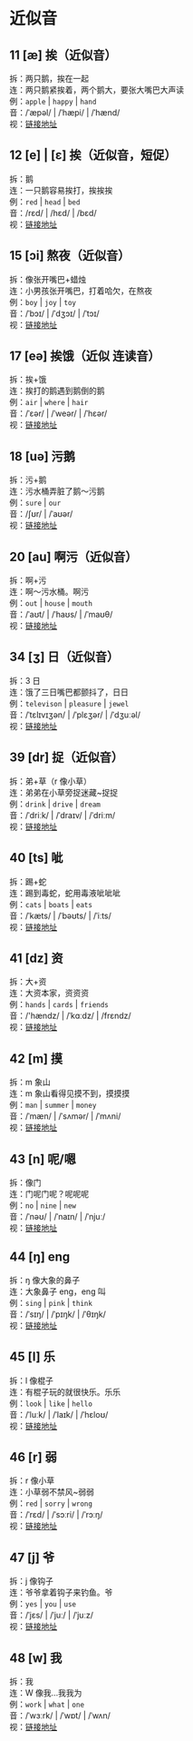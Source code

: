 # 近似音

## 11 [æ] 挨（近似音）

拆：两只鹅，挨在一起  
连：两只鹅紧挨着，两个鹅大，要张大嘴巴大声读  
例：`apple` | `happy` | `hand`  
音：/ˈæpəl/ | /ˈhæpi/ | /ˈhænd/  
视：[链接地址](https://appfrxl8ojj7783.xet.citv.cn/p/course/video/v_663c29dce4b0d84dfe4a1ff0?product_id=p_663c25abe4b0694ca03171dd)

## 12 [e] | [ɛ] 挨（近似音，短促）

拆：鹅  
连：一只鹅容易挨打，挨挨挨  
例：`red` | `head` | `bed`  
音：/rɛd/ | /hɛd/ | /bɛd/  
视：[链接地址](https://appfrxl8ojj7783.xet.citv.cn/p/course/video/v_663c29d8e4b0d84dfe4a1feb?product_id=p_663c25abe4b0694ca03171dd)

## 15 [ɔi] 熬夜（近似音）

拆：像张开嘴巴+蜡烛  
连：小男孩张开嘴巴，打着哈欠，在熬夜  
例：`boy` | `joy` | `toy`  
音：/ˈbɔɪ/ | /ˈdʒɔɪ/ | /ˈtɔɪ/  
视：[链接地址](https://appfrxl8ojj7783.xet.citv.cn/p/course/video/v_663c29f0e4b023c0667f627f?product_id=p_663c25abe4b0694ca03171dd)

## 17 [eə] 挨饿（近似 连读音）

拆：挨+饿  
连：挨打的鹅遇到鹅倒的鹅  
例：`air` | `where` | `hair`  
音：/ˈɛər/ | /ˈweər/ | /ˈhɛər/  
视：[链接地址](https://appfrxl8ojj7783.xet.citv.cn/p/course/video/v_663c29b8e4b0694ca03174bc?product_id=p_663c25abe4b0694ca03171dd)

## 18 [uə] 污鹅

拆：污+鹅  
连：污水桶弄脏了鹅～污鹅  
例：`sure` | `our`  
音：/ʃʊr/ | /ˈaʊər/  
视：[链接地址](https://appfrxl8ojj7783.xet.citv.cn/p/course/video/v_663c29ece4b0d84dfe4a200b?product_id=p_663c25abe4b0694ca03171dd)

## 20 [au] 啊污（近似音）

拆：啊+污  
连：啊～污水桶。啊污  
例：`out` | `house` | `mouth`  
音：/ˈaʊt/ | /ˈhaʊs/ | /ˈmaʊθ/  
视：[链接地址](https://appfrxl8ojj7783.xet.citv.cn/p/course/video/v_663c29d2e4b0d84dfe4a1fe6?product_id=p_663c25abe4b0694ca03171dd)

## 34 [ʒ] 日（近似音）

拆：3 日  
连：饿了三日嘴巴都颤抖了，日日  
例：`televison` | `pleasure` | `jewel`  
音：/ˈtɛlɪvɪʒən/ | /ˈplɛʒər/ | /ˈdʒuːəl/  
视：[链接地址](https://appfrxl8ojj7783.xet.citv.cn/p/course/video/v_663c29f0e4b023c0667f627f?product_id=p_663c25abe4b0694ca03171dd)

## 39 [dr] 捉（近似音）

拆：弟+草（r 像小草）  
连：弟弟在小草旁捉迷藏~捉捉  
例：`drink` | `drive` | `dream`  
音：/ˈdriːk/ | /ˈdraɪv/ | /ˈdriːm/  
视：[链接地址](https://appfrxl8ojj7783.xet.citv.cn/p/course/video/v_663c29b8e4b0694ca03174bc?product_id=p_663c25abe4b0694ca03171dd)

## 40 [ts] 呲

拆：踢+蛇  
连：踢到毒蛇，蛇用毒液呲呲呲  
例：`cats` | `boats` | `eats`  
音：/ˈkæts/ | /ˈbəʊts/ | /ˈiːts/  
视：[链接地址](https://appfrxl8ojj7783.xet.citv.cn/p/course/video/v_663c29bde4b0694ca03174c1?product_id=p_663c25abe4b0694ca03171dd)

## 41 [dz] 资

拆：大+资  
连：大资本家，资资资  
例：`hands` | `cards` | `friends`  
音：/'hændz/ | /ˈkɑːdz/ | /frɛndz/  
视：[链接地址](https://appfrxl8ojj7783.xet.citv.cn/p/course/video/v_663c29c0e4b0694ca03174c4?product_id=p_663c25abe4b0694ca03171dd)

## 42 [m] 摸

拆：m 象山  
连：m 象山看得见摸不到，摸摸摸  
例：`man` | `summer` | `money`  
音：/ˈmæn/ | /ˈsʌmər/ | /ˈmʌni/  
视：[链接地址](https://appfrxl8ojj7783.xet.citv.cn/p/course/video/v_663c29bfe4b0694ca03174c6?product_id=p_663c25abe4b0694ca03171dd)

## 43 [n] 呢/嗯

拆：像门  
连：门呢门呢？呢呢呢  
例：`no` | `nine` | `new`  
音：/ˈnəʊ/ | /ˈnaɪn/ | /ˈnjuː/  
视：[链接地址](https://appfrxl8ojj7783.xet.citv.cn/p/course/video/v_663c29c0e4b0694ca03174c9?product_id=p_663c25abe4b0694ca03171dd)

## 44 [ŋ] eng

拆：ŋ 像大象的鼻子  
连：大象鼻子 eng，eng 叫  
例：`sing` | `pink` | `think`  
音：/ˈsɪŋ/ | /ˈpɪŋk/ | /ˈθɪŋk/  
视：[链接地址](https://appfrxl8ojj7783.xet.citv.cn/p/course/video/v_663c29c2e4b0694ca03174cb?product_id=p_663c25abe4b0694ca03171dd)

## 45 [l] 乐

拆：l 像棍子  
连：有棍子玩的就很快乐。乐乐  
例：`look` | `like` | `hello`  
音：/ˈluːk/ | /ˈlaɪk/ | /ˈhɛloʊ/  
视：[链接地址](https://appfrxl8ojj7783.xet.citv.cn/p/course/video/v_663c4219e4b023c0667f74a7?product_id=p_663c25abe4b0694ca03171dd)

## 46 [r] 弱

拆：r 像小草  
连：小草弱不禁风~弱弱  
例：`red` | `sorry` | `wrong`  
音：/ˈrɛd/ | /ˈsɔːri/ | /ˈrɔːŋ/  
视：[链接地址](https://appfrxl8ojj7783.xet.citv.cn/p/course/video/v_663c29c4e4b0d84dfe4a1fd4?product_id=p_663c25abe4b0694ca03171dd)

## 47 [j] 爷

拆：j 像钩子  
连：爷爷拿着钩子来钓鱼。爷  
例：`yes` | `you` | `use`  
音：/ˈjɛs/ | /ˈjuː/ | /ˈjuːz/  
视：[链接地址](https://appfrxl8ojj7783.xet.citv.cn/p/course/video/v_663c29c5e4b023c0667f6259?product_id=p_663c25abe4b0694ca03171dd)

## 48 [w] 我

拆：我  
连：W 像我...我我为  
例：`work` | `what` | `one`  
音：/ˈwɜːrk/ | /ˈwɒt/ | /ˈwʌn/  
视：[链接地址](https://appfrxl8ojj7783.xet.citv.cn/p/course/video/v_663c29c5e4b023c0667f6259?product_id=p_663c25abe4b0694ca03171dd)
